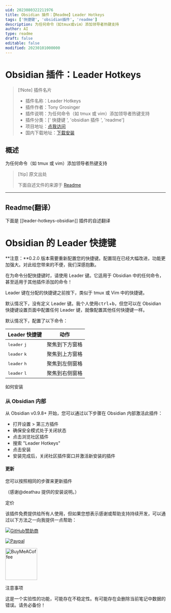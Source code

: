 ```yaml
---
uid: 2023080322211976
title: Obsidian 插件：【Readme】Leader Hotkeys
tags: ['快捷键', 'obsidian插件', 'readme']
description: 为任何命令（如tmux或vim）添加领导者热键支持
author: AI
type: readme
draft: false
editable: false
modified: 20230101000000
---
```


# Obsidian 插件：Leader Hotkeys

> [!Note] 插件名片
> - 插件名称：Leader Hotkeys
> - 插件作者：Tony Grosinger
> - 插件说明：为任何命令（如 tmux 或 vim）添加领导者热键支持
> - 插件分类：[' 快捷键 ', 'obsidian 插件 ', 'readme']
> - 项目地址：[点我访问](https://github.com/tgrosinger/leader-hotkeys-obsidian)
> - 国内下载地址：[下载安装](https://pkmer.cn/products/plugin/pluginMarket/?leader-hotkeys-obsidian)

## 概述

为任何命令（如 tmux 或 vim）添加领导者热键支持

> [!tip] 原文出处
>
>下面自述文件的来源于 [Readme](https://ghproxy.net/https://raw.githubusercontent.com/tgrosinger/leader-hotkeys-obsidian/main/README.md)
>

---

## Readme(翻译）

下面是 [[leader-hotkeys-obsidian]] 插件的自述翻译

# Obsidian 的 Leader 快捷键

**注意：**0.2.0 版本需要重新配置您的快捷键。配置现在已经大幅改进，功能更加强大。对此给您带来的不便，我们深感抱歉。

在为命令分配快捷键时，请使用 Leader 键。它适用于 Obsidian 中的任何命令，甚至适用于其他插件添加的命令！

Leader 键在分配的快捷键之前按下，类似于 tmux 或 Vim 中的快捷键。

默认情况下，没有定义 Leader 键。我个人使用<kbd>ctrl</kbd>+<kbd>b</kbd>，但您可以在 Obsidian 快捷键设置页面中配置任何 Leader 键，就像配置其他任何快捷键一样。

默认情况下，配置了以下命令：

| Leader 快捷键                  | 动作                       |
| ------------------------------ | -------------------------- |
| <kbd>leader</kbd> <kbd>j</kbd> | 聚焦到下方窗格             |
| <kbd>leader</kbd> <kbd>k</kbd> | 聚焦到上方窗格             |
| <kbd>leader</kbd> <kbd>h</kbd> | 聚焦到左侧窗格             |
| <kbd>leader</kbd> <kbd>l</kbd> | 聚焦到右侧窗格             |

如何安装

### 从 Obsidian 内部

从 Obsidian v0.9.8+ 开始，您可以通过以下步骤在 Obsidian 内部激活此插件：

- 打开设置 > 第三方插件
- 确保安全模式处于关闭状态
- 点击浏览社区插件
- 搜索 "Leader Hotkeys"
- 点击安装
- 安装完成后，关闭社区插件窗口并激活新安装的插件

#### 更新

您可以按照相同的步骤来更新插件

（感谢@deathau 提供的安装说明。）

定价

该插件免费提供给所有人使用，但如果您想表示感谢或帮助支持持续开发，可以通过以下方法之一向我提供一点帮助：

[![GitHub赞助商](https://img.shields.io/github/sponsors/tgrosinger?style=social)](https://github.com/sponsors/tgrosinger)

[![Paypal](https://img.shields.io/badge/paypal-tgrosinger-yellow?style=social&logo=paypal)](https://paypal.me/tgrosinger)

[<img src="https://cdn.buymeacoffee.com/buttons/v2/default-yellow.png" alt="BuyMeACoffee" width="100">](https://www.buymeacoffee.com/tgrosinger)

注意事项

这是一个实验性的功能，可能存在不稳定性。有可能存在会删除当前笔记中数据的错误。请务必备份！
